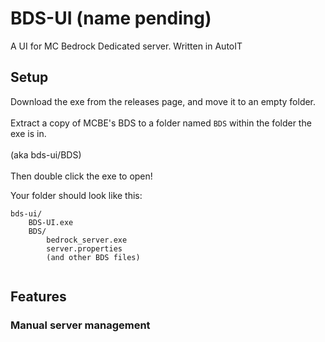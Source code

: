 # BDS-UI (name pending)
A UI for MC Bedrock Dedicated server. Written in AutoIT

## Setup

Download the exe from the releases page, and move it to an empty folder. <br></br>
Extract a copy of MCBE's BDS to a folder named `BDS` within the folder the exe is in.<br></br>
(aka bds-ui/BDS)
<br></br>
Then double click the exe to open! 

Your folder should look like this:
``` plaintext
bds-ui/
    BDS-UI.exe
    BDS/
        bedrock_server.exe
        server.properties
        (and other BDS files)
  
```

## Features
### Manual server management


